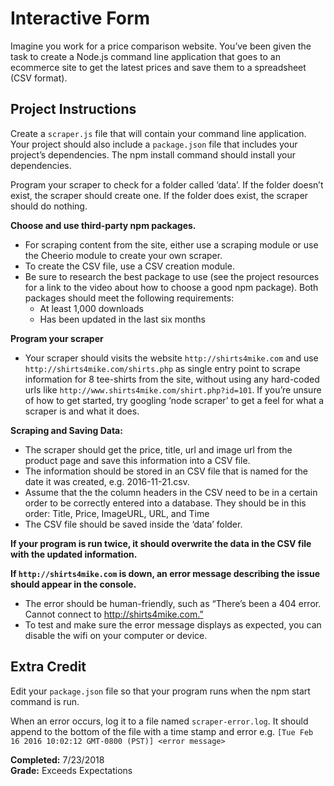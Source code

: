 # Interactive Form 

Imagine you work for a price comparison website. You’ve been given the task to create a Node.js command line application that goes to an ecommerce site to get the latest prices and save them to a spreadsheet (CSV format). 

## Project Instructions 

Create a `scraper.js` file that will contain your command line application. Your project should also include a `package.json` file that includes your project’s dependencies. The npm install command should install your dependencies.

Program your scraper to check for a folder called ‘data’. If the folder doesn’t exist, the scraper should create one. If the folder does exist, the scraper should do nothing.

**Choose and use third-party npm packages.**

* For scraping content from the site, either use a scraping module or use the Cheerio module to create your own scraper.
* To create the CSV file, use a CSV creation module.
* Be sure to research the best package to use (see the project resources for a link to the video about how to choose a good npm package). Both packages should meet the following requirements:
    * At least 1,000 downloads
    * Has been updated in the last six months

**Program your scraper**

* Your scraper should visits the website `http://shirts4mike.com` and use `http://shirts4mike.com/shirts.php` as single entry point to scrape information for 8 tee-shirts from the site, without using any hard-coded urls like `http://www.shirts4mike.com/shirt.php?id=101`. If you’re unsure of how to get started, try googling ‘node scraper’ to get a feel for what a scraper is and what it does.

**Scraping and Saving Data:**

* The scraper should get the price, title, url and image url from the product page and save this information into a CSV file.
* The information should be stored in an CSV file that is named for the date it was created, e.g. 2016-11-21.csv.
* Assume that the the column headers in the CSV need to be in a certain order to be correctly entered into a database. They should be in this order: Title, Price, ImageURL, URL, and Time
* The CSV file should be saved inside the ‘data’ folder.

**If your program is run twice, it should overwrite the data in the CSV file with the updated information.**

**If `http://shirts4mike.com` is down, an error message describing the issue should appear in the console.**

* The error should be human-friendly, such as “There’s been a 404 error. Cannot connect to http://shirts4mike.com.”
* To test and make sure the error message displays as expected, you can disable the wifi on your computer or device.

## Extra Credit

Edit your `package.json` file so that your program runs when the npm start command is run.

When an error occurs, log it to a file named `scraper-error.log`. It should append to the bottom of the file with a time stamp and error e.g. `[Tue Feb 16 2016 10:02:12 GMT-0800 (PST)] <error message>`

**Completed:** 7/23/2018   
**Grade:** Exceeds Expectations